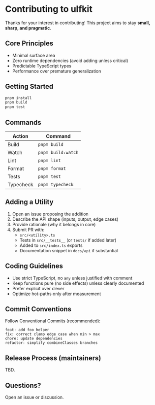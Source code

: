 # Contributing to ulfkit

Thanks for your interest in contributing! This project aims to stay **small, sharp, and pragmatic**.

## Core Principles
- Minimal surface area
- Zero runtime dependencies (avoid adding unless critical)
- Predictable TypeScript types
- Performance over premature generalization

## Getting Started
```bash
pnpm install
pnpm build
pnpm test
```

## Commands
| Action | Command |
| ------ | ------- |
| Build  | `pnpm build` |
| Watch  | `pnpm build:watch` |
| Lint   | `pnpm lint` |
| Format | `pnpm format` |
| Tests  | `pnpm test` |
| Typecheck | `pnpm typecheck` |

## Adding a Utility
1. Open an issue proposing the addition
2. Describe the API shape (inputs, output, edge cases)
3. Provide rationale (why it belongs in core)
4. Submit PR with:
   - `src/<utility>.ts`
   - Tests in `src/__tests__` (or `tests/` if added later)
   - Added to `src/index.ts` exports
   - Documentation snippet in `docs/api` if substantial

## Coding Guidelines
- Use strict TypeScript, no `any` unless justified with comment
- Keep functions pure (no side effects) unless clearly documented
- Prefer explicit over clever
- Optimize hot-paths only after measurement

## Commit Conventions
Follow Conventional Commits (recommended):
```
feat: add foo helper
fix: correct clamp edge case when min > max
chore: update dependencies
refactor: simplify combineClasses branches
```

## Release Process (maintainers)
TBD.

## Questions?
Open an issue or discussion.
